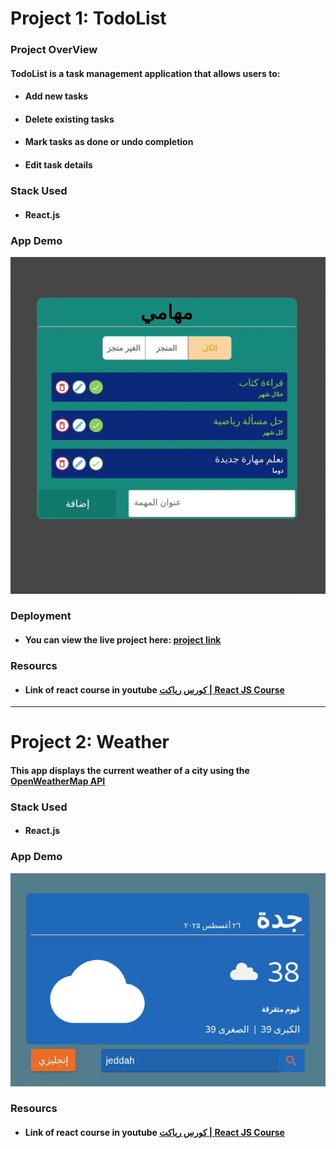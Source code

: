 # Project 1: TodoList


### Project OverView
#### TodoList is a task management application that allows users to:
- #### Add new tasks
- #### Delete existing tasks
- #### Mark tasks as done or undo completion
- #### Edit task details
### Stack Used
- #### React.js

### App Demo
![App Demo](./todoList-app/example.gif)

### Deployment
- #### You can view the live project here: [project link](https://mylisttasks.netlify.app/)

### Resourcs
- #### Link of react course in youtube [كورس رياكت | React JS Course](https://youtube.com/playlist?list=PLYyqC4bNbCIdSZ-JayMLl4WO2Cr995vyS&si=JpCT7806543MWioR)


---
# Project 2: Weather

#### This app displays the current weather of a city using the [OpenWeatherMap API](https://openweathermap.org/)

### Stack Used
- #### React.js

### App Demo
![App Demo](./weather-app/example.gif)
<!-- ### Deployment
- #### You can view the live project here: [project link](https://mylisttasks.netlify.app/) -->

### Resourcs
- #### Link of react course in youtube [كورس رياكت | React JS Course](https://youtube.com/playlist?list=PLYyqC4bNbCIdSZ-JayMLl4WO2Cr995vyS&si=JpCT7806543MWioR)